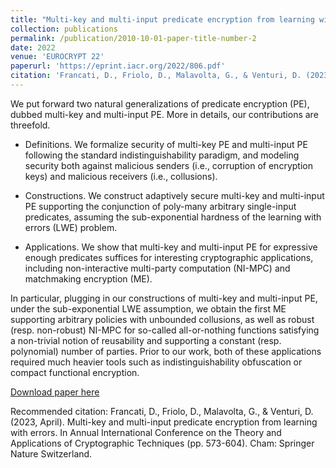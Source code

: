 ```yaml
---
title: "Multi-key and multi-input predicate encryption from learning with errors"
collection: publications
permalink: /publication/2010-10-01-paper-title-number-2
date: 2022
venue: 'EUROCRYPT 22'
paperurl: 'https://eprint.iacr.org/2022/806.pdf'
citation: 'Francati, D., Friolo, D., Malavolta, G., & Venturi, D. (2023, April). Multi-key and multi-input predicate encryption from learning with errors. In Annual International Conference on the Theory and Applications of Cryptographic Techniques (pp. 573-604). Cham: Springer Nature Switzerland.'
---
```

We put forward two natural generalizations of predicate encryption (PE), dubbed multi-key and multi-input PE. More in details, our contributions are threefold.

- Definitions. We formalize security of multi-key PE and multi-input PE following the standard indistinguishability paradigm, and modeling security both against malicious senders (i.e., corruption of encryption keys) and malicious receivers (i.e., collusions).

- Constructions. We construct adaptively secure multi-key and multi-input PE supporting the conjunction of poly-many arbitrary single-input predicates, assuming the sub-exponential hardness of the learning with errors (LWE) problem.

- Applications. We show that multi-key and multi-input PE for expressive enough predicates suffices for interesting cryptographic applications, including non-interactive multi-party computation (NI-MPC) and matchmaking encryption (ME).

In particular, plugging in our constructions of multi-key and multi-input PE, under the sub-exponential LWE assumption, we obtain the first ME supporting arbitrary policies with unbounded collusions, as well as robust (resp. non-robust) NI-MPC for so-called all-or-nothing functions satisfying a non-trivial notion of reusability and supporting a constant (resp. polynomial) number of parties. Prior to our work, both of these applications required much heavier tools such as indistinguishability obfuscation or compact functional encryption.

[Download paper here](https://eprint.iacr.org/2022/806.pdf)

Recommended citation: Francati, D., Friolo, D., Malavolta, G., & Venturi, D. (2023, April). Multi-key and multi-input predicate encryption from learning with errors. In Annual International Conference on the Theory and Applications of Cryptographic Techniques (pp. 573-604). Cham: Springer Nature Switzerland.
